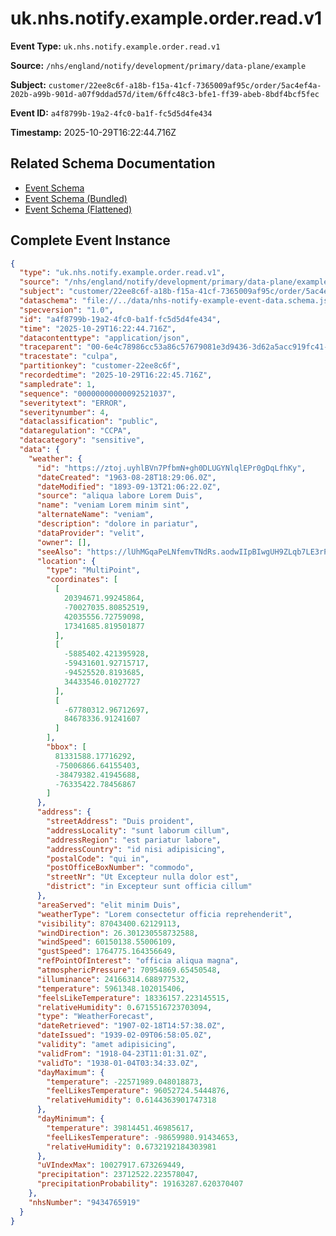 # uk.nhs.notify.example.order.read.v1

**Event Type:** `uk.nhs.notify.example.order.read.v1`

**Source:** `/nhs/england/notify/development/primary/data-plane/example`

**Subject:** `customer/22ee8c6f-a18b-f15a-41cf-7365009af95c/order/5ac4ef4a-202b-a99b-901d-a07f9ddad57d/item/6ffc48c3-bfe1-ff39-abeb-8bdf4bcf5fec`

**Event ID:** `a4f8799b-19a2-4fc0-ba1f-fc5d5d4fe434`

**Timestamp:** 2025-10-29T16:22:44.716Z

## Related Schema Documentation

- [Event Schema](../nhs-notify-example-event.schema.md)
- [Event Schema (Bundled)](../nhs-notify-example-event.bundle.schema.md)
- [Event Schema (Flattened)](../nhs-notify-example-event.flattened.schema.md)

## Complete Event Instance

```json
{
  "type": "uk.nhs.notify.example.order.read.v1",
  "source": "/nhs/england/notify/development/primary/data-plane/example",
  "subject": "customer/22ee8c6f-a18b-f15a-41cf-7365009af95c/order/5ac4ef4a-202b-a99b-901d-a07f9ddad57d/item/6ffc48c3-bfe1-ff39-abeb-8bdf4bcf5fec",
  "dataschema": "file://../data/nhs-notify-example-event-data.schema.json",
  "specversion": "1.0",
  "id": "a4f8799b-19a2-4fc0-ba1f-fc5d5d4fe434",
  "time": "2025-10-29T16:22:44.716Z",
  "datacontenttype": "application/json",
  "traceparent": "00-6e4c78986cc53a86c57679081e3d9436-3d62a5acc919fc41-01",
  "tracestate": "culpa",
  "partitionkey": "customer-22ee8c6f",
  "recordedtime": "2025-10-29T16:22:45.716Z",
  "sampledrate": 1,
  "sequence": "00000000000092521037",
  "severitytext": "ERROR",
  "severitynumber": 4,
  "dataclassification": "public",
  "dataregulation": "CCPA",
  "datacategory": "sensitive",
  "data": {
    "weather": {
      "id": "https://ztoj.uyhlBVn7PfbmN+gh0DLUGYNlqlEPr0gDqLfhKy",
      "dateCreated": "1963-08-28T18:29:06.0Z",
      "dateModified": "1893-09-13T21:06:22.0Z",
      "source": "aliqua labore Lorem Duis",
      "name": "veniam Lorem minim sint",
      "alternateName": "veniam",
      "description": "dolore in pariatur",
      "dataProvider": "velit",
      "owner": [],
      "seeAlso": "https://lUhMGqaPeLNfemvTNdRs.aodwIIpBIwgUH9ZLqb7LE3rPy9yQZSdWjqxh1pke",
      "location": {
        "type": "MultiPoint",
        "coordinates": [
          [
            20394671.99245864,
            -70027035.80852519,
            42035556.72759098,
            17341685.819501877
          ],
          [
            -5885402.421395928,
            -59431601.92715717,
            -94525520.8193685,
            34433546.01027727
          ],
          [
            -67780312.96712697,
            84678336.91241607
          ]
        ],
        "bbox": [
          81331588.17716292,
          -75006866.64155403,
          -38479382.41945688,
          -76335422.78456867
        ]
      },
      "address": {
        "streetAddress": "Duis proident",
        "addressLocality": "sunt laborum cillum",
        "addressRegion": "est pariatur labore",
        "addressCountry": "id nisi adipisicing",
        "postalCode": "qui in",
        "postOfficeBoxNumber": "commodo",
        "streetNr": "Ut Excepteur nulla dolor est",
        "district": "in Excepteur sunt officia cillum"
      },
      "areaServed": "elit minim Duis",
      "weatherType": "Lorem consectetur officia reprehenderit",
      "visibility": 87043400.62129113,
      "windDirection": 26.301230558732588,
      "windSpeed": 60150138.55006109,
      "gustSpeed": 1764775.164356649,
      "refPointOfInterest": "officia aliqua magna",
      "atmosphericPressure": 70954869.65450548,
      "illuminance": 24166314.688977532,
      "temperature": 5961348.102015406,
      "feelsLikeTemperature": 18336157.223145515,
      "relativeHumidity": 0.6715516723703094,
      "type": "WeatherForecast",
      "dateRetrieved": "1907-02-18T14:57:38.0Z",
      "dateIssued": "1939-02-09T06:58:05.0Z",
      "validity": "amet adipisicing",
      "validFrom": "1918-04-23T11:01:31.0Z",
      "validTo": "1938-01-04T03:34:33.0Z",
      "dayMaximum": {
        "temperature": -22571989.048018873,
        "feelLikesTemperature": 96052724.5444876,
        "relativeHumidity": 0.6144363901747318
      },
      "dayMinimum": {
        "temperature": 39814451.46985617,
        "feelLikesTemperature": -98659980.91434653,
        "relativeHumidity": 0.6732192184303981
      },
      "uVIndexMax": 10027917.673269449,
      "precipitation": 23712522.223578047,
      "precipitationProbability": 19163287.620370407
    },
    "nhsNumber": "9434765919"
  }
}
```
